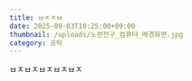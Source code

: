 ```yaml
---
title: ㅂㅈㅈㅂ
date: 2025-09-03T10:25:00+09:00
thumbnail: /uploads/노란전구_컴퓨터_배경화면.jpg
category: 공탁
---
```

ㅂㅈㅂㅈㅂㅈㅂㅈㅂㅈ
